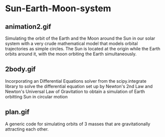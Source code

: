 # Sun-Earth-Moon-system
## animation2.gif
Simulating the orbit of the Earth and the Moon around the Sun in our solar system with a very crude mathematical model that models orbital trajectories as simple circles. 
The Sun is located at the origin while the Earth orbits around it, with the moon orbiting the Earth simultaneously.

## 2body.gif
Incorporating an Differential Equations solver from the scipy.integrate library to solve the differential equation set up by Newton's 2nd Law and Newton's Universal Law of Gravitation to obtain a simulation of Earth orbitting Sun in circular motion

## plan.gif
A generic code for simulating orbits of 3 masses that are gravitationally attracting each other.
